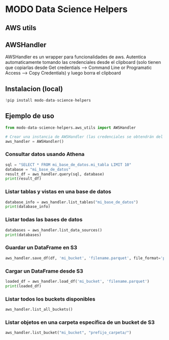 # MODO Data Science Helpers

## AWS utils
## AWSHandler

AWSHandler es un wrapper para funcionalidades de aws. Autentica automaticamente tomando las credenciales desde el clipboard (solo tienen que copiarlas desde Get credentials --> Command Line or Programatic Access --> Copy Credentials) y luego borra el clipboard

## Instalacion (local)

```python
!pip install modo-data-science-helpers
```

## Ejemplo de uso

```python
from modo-data-science-helpers.aws_utils import AWSHandler

# Crear una instancia de AWSHandler (las credenciales se obtendrán del portapapeles, copiarlas desde Command Line or Programatic Access)
aws_handler = AWSHandler()
```
### Consultar datos usando Athena
```python
sql = "SELECT * FROM mi_base_de_datos.mi_tabla LIMIT 10"
database = "mi_base_de_datos"
result_df = aws_handler.query(sql, database)
print(result_df)
```
### Listar tablas y vistas en una base de datos
```python
database_info = aws_handler.list_tables("mi_base_de_datos")
print(database_info)
```
### Listar todas las bases de datos
```python
databases = aws_handler.list_data_sources()
print(databases)
```
### Guardar un DataFrame en S3
```python
aws_handler.save_df(df, 'mi_bucket', 'filename.parquet', file_format='parquet')
```
### Cargar un DataFrame desde S3
```python
loaded_df = aws_handler.load_df('mi_bucket', 'filename.parquet')
print(loaded_df)
```
### Listar todos los buckets disponibles
```python
aws_handler.list_all_buckets()
```
### Listar objetos en una carpeta específica de un bucket de S3
```python
aws_handler.list_bucket("mi_bucket", "prefijo_carpeta/")
```

